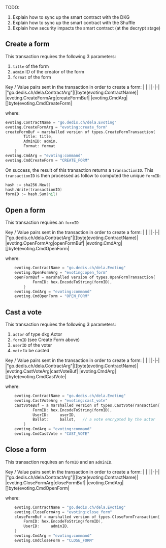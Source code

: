 TODO:

1. Explain how to sync up the smart contract with the DKG
2. Explain how to sync up the smart contract with the Shuffle
3. Explain how security impacts the smart contract (at the decrypt stage)

## Create a form

This transaction requires the following 3 parameters:

1. `title` of the form
2. `admin` ID of the creator of the form
3. `format` of the form

Key / Value pairs sent in the transaction in order to create a form:
| | |
|-|-|
|"go.dedis.ch/dela.ContractArg"|[]byte(evoting.ContractName)|
|evoting.CreateFormArg|createFormBuf|
|evoting.CmdArg|[]byte(evoting.CmdCreateForm|

where:

```go
evoting.ContractName = "go.dedis.ch/dela.Evoting"
evoting.CreateFormArg = "evoting:create_form"
createFormBuf = marshalled version of types.CreateFormTransaction{
        Title: title,
        AdminID: admin,
        Format: format
    }
evoting.CmdArg = "evoting:command"
evoting.CmdCreateForm = "CREATE_FORM"
```

On success, the result of this transaction returns a `transactionID`. This `transactionID` is then
processed as follow to computed the unique `formID`:

```go
hash := sha256.New()
hash.Write(transactionID)
formID := hash.Sum(nil)
```

## Open a form

This transaction requires an `formID`

Key / Value pairs sent in the transaction in order to create a form:
| | |
|-|-|
|"go.dedis.ch/dela.ContractArg"|[]byte(evoting.ContractName)|
|evoting.OpenFormArg|openFormBuf|
|evoting.CmdArg|[]byte(evoting.CmdOpenForm|

where:

```go
    evoting.ContractName = "go.dedis.ch/dela.Evoting"
    evoting.OpenFormArg = "evoting:open_form"
    openFormBuf = marshalled version of types.OpenFormTransaction{
            FormID: hex.EncodeToString(formID),
        }
    evoting.CmdArg = "evoting:command"
    evoting.CmdOpenForm = "OPEN_FORM"
```

## Cast a vote

This transaction requires the following 3 parameters:

1. `actor` of type dkg.Actor
2. `formID` (see Create Form above)
3. `userID` of the voter
4. `vote` to be casted

Key / Value pairs sent in the transaction in order to create a form:
| | |
|-|-|
|"go.dedis.ch/dela.ContractArg"|[]byte(evoting.ContractName)|
|evoting.CastVoteArg|castVoteBuf|
|evoting.CmdArg|[]byte(evoting.CmdCastVote|

where:

```go
    evoting.ContractName = "go.dedis.ch/dela.Evoting"
    evoting.CastVoteArg = "evoting:cast_vote"
    castVoteBuf = a marshalled version of types.CastVoteTransaction{
			FormID: hex.EncodeToString(formID),
			UserID:     userID,
			Ballot:     ballot,   // a vote encrypted by the actor
		}
    evoting.CmdArg = "evoting:command"
    evoting.CmdCastVote = "CAST_VOTE"
```

## Close a form

This transaction requires an `formID` and an `adminID`.

Key / Value pairs sent in the transaction in order to create a form:
| | |
|-|-|
|"go.dedis.ch/dela.ContractArg"|[]byte(evoting.ContractName)|
|evoting.CloseFormArg|closeFormBuf|
|evoting.CmdArg|[]byte(evoting.CmdOpenForm|

where:

```go
    evoting.ContractName = "go.dedis.ch/dela.Evoting"
    evoting.CloseFormArg = "evoting:close_form"
    closeFormBuf = marshalled version of types.CloseFormTransaction{
		FormID: hex.EncodeToString(formID),
		UserID:     adminID,
	}
    evoting.CmdArg = "evoting:command"
    evoting.CmdCloseForm = "CLOSE_FORM"
```
